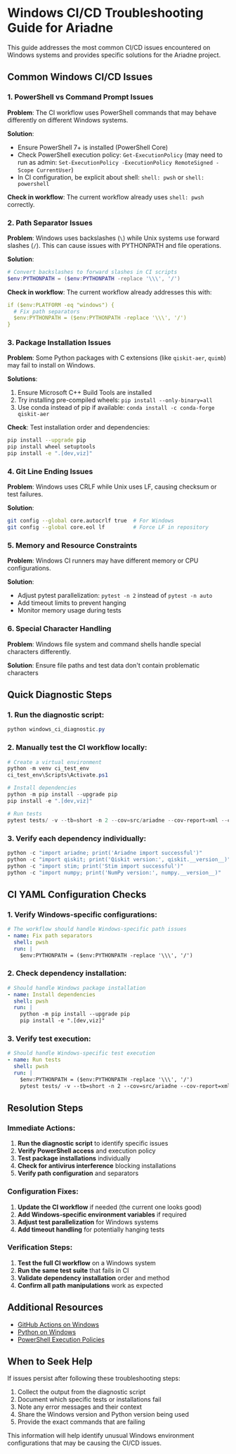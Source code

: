 # Windows CI/CD Troubleshooting Guide for Ariadne

This guide addresses the most common CI/CD issues encountered on Windows systems and provides specific solutions for the Ariadne project.

## Common Windows CI/CD Issues

### 1. PowerShell vs Command Prompt Issues

**Problem**: The CI workflow uses PowerShell commands that may behave differently on different Windows systems.

**Solution**:
- Ensure PowerShell 7+ is installed (PowerShell Core)
- Check PowerShell execution policy: `Get-ExecutionPolicy` (may need to run as admin: `Set-ExecutionPolicy -ExecutionPolicy RemoteSigned -Scope CurrentUser`)
- In CI configuration, be explicit about shell: `shell: pwsh` or `shell: powershell`

**Check in workflow**: The current workflow already uses `shell: pwsh` correctly.

### 2. Path Separator Issues

**Problem**: Windows uses backslashes (`\`) while Unix systems use forward slashes (`/`). This can cause issues with PYTHONPATH and file operations.

**Solution**:
```powershell
# Convert backslashes to forward slashes in CI scripts
$env:PYTHONPATH = ($env:PYTHONPATH -replace '\\\', '/')
```

**Check in workflow**: The current workflow already addresses this with:
```yaml
if ($env:PLATFORM -eq "windows") {
  # Fix path separators
  $env:PYTHONPATH = ($env:PYTHONPATH -replace '\\\', '/')
}
```

### 3. Package Installation Issues

**Problem**: Some Python packages with C extensions (like `qiskit-aer`, `quimb`) may fail to install on Windows.

**Solutions**:
1. Ensure Microsoft C++ Build Tools are installed
2. Try installing pre-compiled wheels: `pip install --only-binary=all`
3. Use conda instead of pip if available: `conda install -c conda-forge qiskit-aer`

**Check**: Test installation order and dependencies:
```bash
pip install --upgrade pip
pip install wheel setuptools
pip install -e ".[dev,viz]"
```

### 4. Git Line Ending Issues

**Problem**: Windows uses CRLF while Unix uses LF, causing checksum or test failures.

**Solution**:
```bash
git config --global core.autocrlf true  # For Windows
git config --global core.eol lf         # Force LF in repository
```

### 5. Memory and Resource Constraints

**Problem**: Windows CI runners may have different memory or CPU configurations.

**Solution**:
- Adjust pytest parallelization: `pytest -n 2` instead of `pytest -n auto`
- Add timeout limits to prevent hanging
- Monitor memory usage during tests

### 6. Special Character Handling

**Problem**: Windows file system and command shells handle special characters differently.

**Solution**: Ensure file paths and test data don't contain problematic characters

## Quick Diagnostic Steps

### 1. Run the diagnostic script:
```powershell
python windows_ci_diagnostic.py
```

### 2. Manually test the CI workflow locally:
```powershell
# Create a virtual environment
python -m venv ci_test_env
ci_test_env\Scripts\Activate.ps1

# Install dependencies
python -m pip install --upgrade pip
pip install -e ".[dev,viz]"

# Run tests
pytest tests/ -v --tb=short -n 2 --cov=src/ariadne --cov-report=xml --cov-fail-under=60
```

### 3. Verify each dependency individually:
```powershell
python -c "import ariadne; print('Ariadne import successful')"
python -c "import qiskit; print('Qiskit version:', qiskit.__version__)"
python -c "import stim; print('Stim import successful')"
python -c "import numpy; print('NumPy version:', numpy.__version__)"
```

## CI YAML Configuration Checks

### 1. Verify Windows-specific configurations:
```yaml
# The workflow should handle Windows-specific path issues
- name: Fix path separators
  shell: pwsh
  run: |
    $env:PYTHONPATH = ($env:PYTHONPATH -replace '\\\', '/')
```

### 2. Check dependency installation:
```yaml
# Should handle Windows package installation
- name: Install dependencies
  shell: pwsh
  run: |
    python -m pip install --upgrade pip
    pip install -e ".[dev,viz]"
```

### 3. Verify test execution:
```yaml
# Should handle Windows-specific test execution
- name: Run tests
  shell: pwsh
  run: |
    $env:PYTHONPATH = ($env:PYTHONPATH -replace '\\\', '/')
    pytest tests/ -v --tb=short -n 2 --cov=src/ariadne --cov-report=xml --cov-fail-under=60
```

## Resolution Steps

### Immediate Actions:
1. **Run the diagnostic script** to identify specific issues
2. **Verify PowerShell access** and execution policy
3. **Test package installations** individually
4. **Check for antivirus interference** blocking installations
5. **Verify path configuration** and separators

### Configuration Fixes:
1. **Update the CI workflow** if needed (the current one looks good)
2. **Add Windows-specific environment variables** if required
3. **Adjust test parallelization** for Windows systems
4. **Add timeout handling** for potentially hanging tests

### Verification Steps:
1. **Test the full CI workflow** on a Windows system
2. **Run the same test suite** that fails in CI
3. **Validate dependency installation** order and method
4. **Confirm all path manipulations** work as expected

## Additional Resources

- [GitHub Actions on Windows](https://docs.github.com/en/actions/using-github-hosted-runners/using-github-hosted-runners/about-github-hosted-runners#supported-runners-and-hardware-resources)
- [Python on Windows](https://docs.python.org/3/using/windows.html)
- [PowerShell Execution Policies](https://docs.microsoft.com/en-us/powershell/module/microsoft.powershell.security/set-executionpolicy)

## When to Seek Help

If issues persist after following these troubleshooting steps:

1. Collect the output from the diagnostic script
2. Document which specific tests or installations fail
3. Note any error messages and their context
4. Share the Windows version and Python version being used
5. Provide the exact commands that are failing

This information will help identify unusual Windows environment configurations that may be causing the CI/CD issues.
